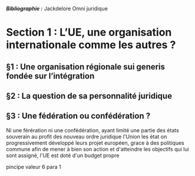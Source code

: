 ***Bibliographie :***
Jackdelore Omni juridique
# Section 1 : L’UE, une organisation internationale comme les autres ? 
## §1 : Une organisation régionale sui generis fondée sur l’intégration 
## §2 : La question de sa personnalité juridique 
## §3 : Une fédération ou confédération ?
Ni une férération ni une confédération, ayant limité une partie des états souverain au profit des nouveau ordre juridique l'Union les état on progressivement développé leurs projet européen, grace à des politiques commune
afin de mener à bien son action et d'atteindre les objectifs qui lui sont assigné, l'UE est doté d'un budget propre

pincipe valeur 6 para 1